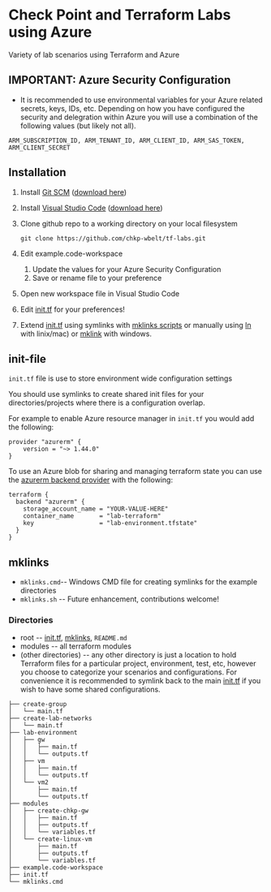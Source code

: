 # Check Point and Terraform Labs using Azure
Variety of lab scenarios using Terraform and Azure

## IMPORTANT: Azure Security Configuration

- It is recommended to use environmental variables for your Azure related secrets, keys, IDs, etc.  Depending on how you have configured the security and delegration within Azure you will use a combination of the following values (but likely not all).

```
ARM_SUBSCRIPTION_ID, ARM_TENANT_ID, ARM_CLIENT_ID, ARM_SAS_TOKEN, ARM_CLIENT_SECRET
```
## Installation

1. Install [Git SCM](https://git-scm.com/) ([download here](https://git-scm.com/downloads))
1. Install [Visual Studio Code](https://code.visualstudio.com/) ([download here](https://code.visualstudio.com/Download))
1. Clone github repo to a working directory on your local filesystem

    `git clone https://github.com/chkp-wbelt/tf-labs.git`
1. Edit example.code-workspace
   1. Update the values for your Azure Security Configuration
   1. Save or rename file to your preference
1. Open new workspace file in Visual Studio Code
1. Edit [init.tf](#init-file) for your preferences!
1. Extend [init.tf](#init-file) using symlinks with [mklinks scripts](#mklinks) or manually using [ln](https://kb.iu.edu/d/abbe) with linix/mac) or [mklink](https://docs.microsoft.com/en-us/windows-server/administration/windows-commands/mklink)  with windows.

## init-file

`init.tf` file is use to store environment wide configuration settings

You should use symlinks to create shared init files for your directories/projects where there is a configuration overlap.

For example to enable Azure resource manager in `init.tf` you would add the following:
```
provider "azurerm" {
    version = "~> 1.44.0"
}
```
To use an Azure blob for sharing and managing terraform state you can use the [azurerm backend provider](https://www.terraform.io/docs/backends/types/azurerm.html) with the following:
```
terraform {
  backend "azurerm" {
    storage_account_name = "YOUR-VALUE-HERE"
    container_name       = "lab-terraform"
    key                  = "lab-environment.tfstate"
  }
}
```
## mklinks

- `mklinks.cmd`-- Windows CMD file for creating symlinks for the example directories
- `mklinks.sh` -- Future enhancement, contributions welcome!

### Directories
- root -- [init.tf](#init-file), [mklinks](#mklinks), `README.md`
- modules -- all terraform modules
- (other directories) -- any other directory is just a location to hold Terraform files for a particular project, environment, test, etc, however you choose to categorize your scenarios and configurations.  For convenience it is recommended to symlink back to the main [init.tf](#init-file) if you wish to have some shared configurations.

```
├── create-group
│   └── main.tf
├── create-lab-networks
│   └── main.tf
├── lab-environment
│   ├── gw
│   │   ├── main.tf
│   │   └── outputs.tf
│   ├── vm
│   │   ├── main.tf
│   │   └── outputs.tf
│   └── vm2
│       ├── main.tf
│       └── outputs.tf
├── modules
│   ├── create-chkp-gw
│   │   ├── main.tf
│   │   ├── outputs.tf
│   │   └── variables.tf
│   └── create-linux-vm
│       ├── main.tf
│       ├── outputs.tf
│       └── variables.tf
├── example.code-workspace
├── init.tf
└── mklinks.cmd
```